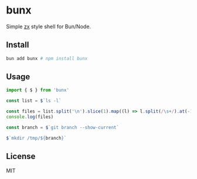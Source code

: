 # bunx

Simple [zx](https://github.com/google/zx) style shell for Bun/Node.

## Install

```bash
bun add bunx # npm install bunx
```

## Usage

```ts
import { $ } from 'bunx'

const list = $`ls -l`

const files = list.split('\n').slice(1).map((l) => l.split(/\s+/).at(-1))
console.log(files)

const branch = $`git branch --show-current`

$`mkdir /tmp/${branch}`
```

## License

MIT
